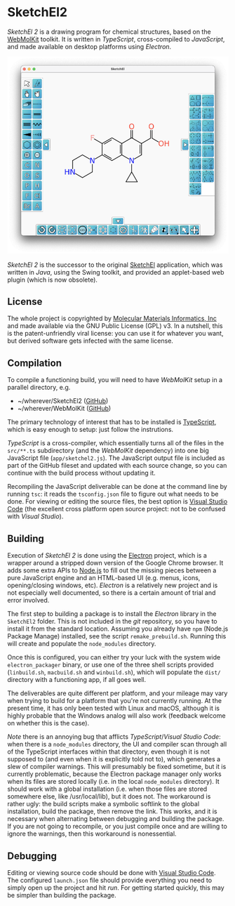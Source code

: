 # SketchEl2

*SketchEl 2* is a drawing program for chemical structures, based on the [WebMolKit](https://github.com/aclarkxyz/web_molkit) toolkit.
It is written in _TypeScript_, cross-compiled to _JavaScript_, and made available on desktop platforms using _Electron_.

![snapshot](doc/snapshot.png)

*SketchEl 2* is the successor to the original [SketchEl](http://sketchel.sf.net) application, which was written in _Java_, using
the Swing toolkit, and provided an applet-based web plugin (which is now obsolete).


## License

The whole project is copyrighted by [Molecular Materials Informatics, Inc](http://molmatinf.com) and made available via the
GNU Public License (GPL) v3. In a nutshell, this is the patent-unfriendly viral license: you can use it for whatever you want,
but derived software gets infected with the same license.

## Compilation

To compile a functioning build, you will need to have _WebMolKit_ setup in a parallel directory, e.g.

* ~/wherever/SketchEl2 ([GitHub](https://github.com/aclarkxyz/web_sketchel2))
* ~/wherever/WebMolKit ([GitHub](https://github.com/aclarkxyz/web_molkit))

The primary technology of interest that has to be installed is [TypeScript](https://www.typescriptlang.org), which is easy enough to
setup: just follow the instrutions.

_TypeScript_ is a cross-compiler, which essentially turns all of the files in the <code>src/**.ts</code> subdirectory (and the <i>WebMolKit</i>
dependency) into one big JavaScript file (<code>app/sketchel2.js</code>). The JavaScript output file is included as part of
the GitHub fileset and updated with each source change, so you can continue with the build process without updating it.

Recompiling the JavaScript deliverable can be done at the command line by running <code>tsc</code>: it reads the <code>tsconfig.json</code>
file to figure out what needs to be done. For viewing or editing the source files, the best option is [Visual Studio Code](https://code.visualstudio.com/)
(the excellent cross platform open source project: not to be confused with <i>Visual Studio</i>).

## Building

Execution of *SketchEl 2* is done using the [Electron](https://electron.atom.io) project, which is a wrapper around a stripped down version
of the Google Chrome browser. It adds some extra APIs to [Node.js](https://nodejs.org) to fill out the missing pieces between a pure JavaScript
engine and an HTML-based UI (e.g. menus, icons, opening/closing windows, etc). _Electron_ is a relatively new project and is not especially
well documented, so there is a certain amount of trial and error involved.

The first step to building a package is to install the _Electron_ library in the <code>SketchEl2</code> folder. This is not included in the _git_
repository, so you have to install it from the standard location. Assuming you already have <code>npm</code> (Node.js Package Manage) installed, see 
the script <code>remake\_prebuild.sh</code>. Running this will create and populate the <code>node_modules</code> directory.

Once this is configured, you can either try your luck with the system wide <code>electron_packager</code> binary, or use one of the three shell
scripts provided (<code>linbuild.sh</code>, <code>macbuild.sh</code> and <code>winbuild.sh</code>), which will populate the <code>dist/</code>
directory with a functioning app, if all goes well.

The deliverables are quite different per platform, and your mileage may vary when trying to build for a platform that you're not currently running.
At the present time, it has only been tested with Linux and macOS, although it is highly probable that the Windows analog will also work (feedback
welcome on whether this is the case).

*Note* there is an annoying bug that afflicts _TypeScript_/_Visual Studio Code_: when there is a <code>node\_modules</code> directory, the UI and
compiler scan through all of the TypeScript interfaces within that directory, even though it is not supposed to (and even when it is explicitly told
not to), which generates a slew of compiler warnings. This will presumably be fixed sometime, but it is currently problematic, because the
Electron package manager only works when its files are stored locally (i.e. in the local <code>node_modules</code> directory). It should work
with a global installation (i.e. when those files are stored somewhere else, like /usr/local/lib), but it does not. The workaround is rather ugly: the
build scripts make a symbolic softlink to the global installation, build the package, then remove the link. This works, and it is necessary when
alternating between debugging and building the package. If you are not going to recompile, or you just compile once and are willing to ignore the
warnings, then this workaround is nonessential.

## Debugging

Editing or viewing source code should be done with [Visual Studio Code](https://code.visualstudio.com/). The configured <code>launch.json</code>
file should provide everything you need to simply open up the project and hit _run_. For getting started quickly, this may be simpler than
building the package.
